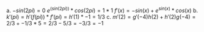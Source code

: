 a. $-sin(2pi) = 0$
$e^(sin(2pi)) * cos(2pi) = 1 * 1$
$f'(x) = -sin(x) + e^{sin(x)} * cos(x)$
b. $k'(pi) = h'(f(pi)) * f'(pi) = h'(1) * -1 = 1/3$
c. $m'(2) = g'(-4)h(2) + h'(2)g(-4) = 2/3 + -1/3 * 5 = 2/3 - 5/3 = -3/3 = -1$
    